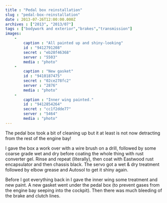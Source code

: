 ```yaml
---
title : "Pedal box reinstallation"
slug : "pedal-box-reinstallation"
date : 2013-07-26T12:00:00.000Z
archives : ["2013", "2013/07"]
tags : ["bodywork and exterior","brakes","transmission"]
images:
    -
        caption : "All painted up and shiny-looking"
        id : "9412791208"
        secret : "eb28f46368"
        server : "5503"
        media : "photo"
    -
        caption : "New gasket"
        id : "9410187475"
        secret : "02ce278fc2"
        server : "2876"
        media : "photo"
    -
        caption : "Inner wing painted."
        id : "9412854264"
        secret : "cc1f2dde77"
        server : "5464"
        media : "photo"
---
```


The pedal box took a bit of cleaning up but it at least is not now detracting from the rest of the engine bay!


I gave the box a work over with a wire brush on a drill, followed by some coarse grade wet and dry before coating the whole thing with rust converter gel. Rinse and repeat (literally), then coat with Eastwood rust encapsulator and then chassis black. The servo got a wet &amp; dry treatment followed by elbow grease and Autosol to get it shiny again.


Before I got everything back in I gave the inner wing some treatment and new paint. A new gasket went under the pedal box (to prevent gases from the engine bay seeping into the cockpit). Then there was much bleeding of the brake and clutch lines.